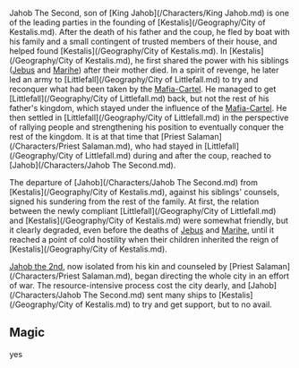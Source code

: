 Jahob The Second, son of [King Jahob](/Characters/King Jahob.md) is one of the leading parties in the founding of [Kestalis](/Geography/City of Kestalis.md).
After the death of his father and the coup, he fled by boat with his family and a small contingent of trusted members of their house, and helped found [Kestalis](/Geography/City of Kestalis.md).
In [Kestalis](/Geography/City of Kestalis.md), he first shared the power with his siblings ([Jebus]() and [Marihe](/Characters/Marihe.md)) after their mother died.
In a spirit of revenge, he later led an army to [Littlefall](/Geography/City of Littlefall.md) to try and reconquer what had been taken by the [Mafia-Cartel]().
He managed to get [Littlefall](/Geography/City of Littlefall.md) back, but not the rest of his father's kingdom, which stayed under the influence of the [Mafia-Cartel]().
He then settled in [Littlefall](/Geography/City of Littlefall.md) in the perspective of rallying people and strengthening his position to eventually conquer the rest of the kingdom.
It is at that time that [Priest Salaman](/Characters/Priest Salaman.md), who had stayed in [Littlefall](/Geography/City of Littlefall.md) during and after the coup, reached to [Jahob](/Characters/Jahob The Second.md).

The departure of [Jahob](/Characters/Jahob The Second.md) from [Kestalis](/Geography/City of Kestalis.md), against his siblings' counsels, signed his sundering from the rest of the family.
At first, the relation between the newly compliant [Littlefall](/Geography/City of Littlefall.md) and [Kestalis](/Geography/City of Kestalis.md) were somewhat friendly, but it clearly degraded, even before the deaths of [Jebus]() and [Marihe](/Characters/Marihe.md), until it reached a point of cold hostility when their children inherited the reign of [Kestalis](/Geography/City of Kestalis.md).

[Jahob the 2nd](), now isolated from his kin and counseled by [Priest Salaman](/Characters/Priest Salaman.md), began directing the whole city in an effort of war.
The resource-intensive process cost the city dearly, and [Jahob](/Characters/Jahob The Second.md) sent many ships to [Kestalis](/Geography/City of Kestalis.md) to try and get support, but to no avail.


## Magic
yes


